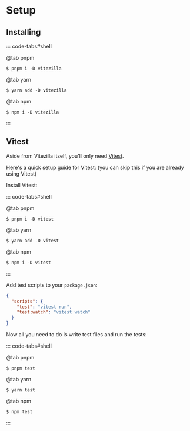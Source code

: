 # Setup

## Installing

::: code-tabs#shell

@tab pnpm

```shellsession:no-line-numbers
$ pnpm i -D vitezilla
```

@tab yarn

```shellsession:no-line-numbers
$ yarn add -D vitezilla
```

@tab npm

```shellsession:no-line-numbers
$ npm i -D vitezilla
```

:::

## Vitest

Aside from Vitezilla itself, you'll only need [Vitest](https://vitest.dev/).

Here's a quick setup guide for Vitest: (you can skip this if you are already using Vitest)

Install Vitest:

::: code-tabs#shell

@tab pnpm

```shellsession:no-line-numbers
$ pnpm i -D vitest
```

@tab yarn

```shellsession:no-line-numbers
$ yarn add -D vitest
```

@tab npm

```shellsession:no-line-numbers
$ npm i -D vitest
```

:::

Add test scripts to your `package.json`:

```json
{
  "scripts": {
    "test": "vitest run",
    "test:watch": "vitest watch"
  }
}
```

Now all you need to do is write test files and run the tests:

::: code-tabs#shell

@tab pnpm

```shellsession:no-line-numbers
$ pnpm test
```

@tab yarn

```shellsession:no-line-numbers
$ yarn test
```

@tab npm

```shellsession:no-line-numbers
$ npm test
```

:::
